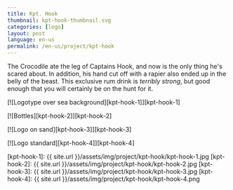 ```yaml
---
title: Kpt. Hook
thumbnail: kpt-hook-thumbnail.svg
categories: [logo]
layout: post
language: en-us
permalink: /en-us/project/kpt-hook
---
```


The Crocodile ate the leg of Captains Hook, and now is the only thing he's scared about. In addition, his hand cut off with a rapier also ended up in the belly of the beast. This exclusive rum drink is _terribly strong_, but good enough that you will certainly be on the hunt for it.

[![Logotype over sea background][kpt-hook-1]][kpt-hook-1]

[![Bottles][kpt-hook-2]][kpt-hook-2]

[![Logo on sand][kpt-hook-3]][kpt-hook-3]

[![Logo standard][kpt-hook-4]][kpt-hook-4]

[kpt-hook-1]: {{ site.url }}/assets/img/project/kpt-hook/kpt-hook-1.jpg
[kpt-hook-2]: {{ site.url }}/assets/img/project/kpt-hook/kpt-hook-2.jpg
[kpt-hook-3]: {{ site.url }}/assets/img/project/kpt-hook/kpt-hook-3.jpg
[kpt-hook-4]: {{ site.url }}/assets/img/project/kpt-hook/kpt-hook-4.png